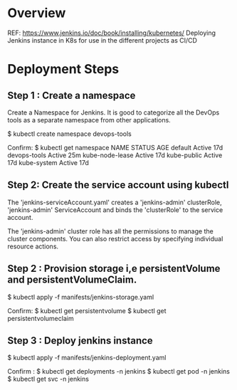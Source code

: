 # Overview
REF: https://www.jenkins.io/doc/book/installing/kubernetes/
Deploying Jenkins instance in K8s for use in the different projects as CI/CD

# Deployment Steps
## Step 1 : Create a namespace
  Create a Namespace for Jenkins. It is good to categorize all the DevOps tools as a separate namespace from other applications.
  
  $ kubectl create namespace devops-tools

Confirm:
 $ kubectl get namespace
NAME              STATUS   AGE
default           Active   17d
devops-tools      Active   25m
kube-node-lease   Active   17d
kube-public       Active   17d
kube-system       Active   17d

## Step 2: Create the service account using kubectl

The 'jenkins-serviceAccount.yaml' creates a 'jenkins-admin' clusterRole, 'jenkins-admin' ServiceAccount and binds the 'clusterRole' to the service account.

The 'jenkins-admin' cluster role has all the permissions to manage the cluster components. You can also restrict access by specifying individual resource actions.

## Step 2 : Provision storage i,e persistentVolume and persistentVolumeClaim.
  $ kubectl apply -f manifests/jenkins-storage.yaml

Confirm:
  $ kubectl get persistentvolume
  $ kubectl get persistentvolumeclaim

## Step 3 : Deploy jenkins instance
  $ kubectl apply -f manifests/jenkins-deployment.yaml

Confirm : 
  $ kubectl get deployments -n jenkins
  $ kubectl get pod -n jenkins
  $ kubectl get svc -n jenkins
